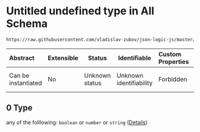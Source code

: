 # Untitled undefined type in All Schema

```txt
https://raw.githubusercontent.com/vladislav-zubov/json-logic-js/master/schemas/common/all-types-wo-array.json#/oneOf/0
```




| Abstract            | Extensible | Status         | Identifiable            | Custom Properties | Additional Properties | Access Restrictions | Defined In                                                                         |
| :------------------ | ---------- | -------------- | ----------------------- | :---------------- | --------------------- | ------------------- | ---------------------------------------------------------------------------------- |
| Can be instantiated | No         | Unknown status | Unknown identifiability | Forbidden         | Allowed               | none                | [all-types-wo-array.json\*](common/all-types-wo-array.json "open original schema") |

## 0 Type

any of the folllowing: `boolean` or `number` or `string` ([Details](all-types-wo-array-oneof-0.md))
